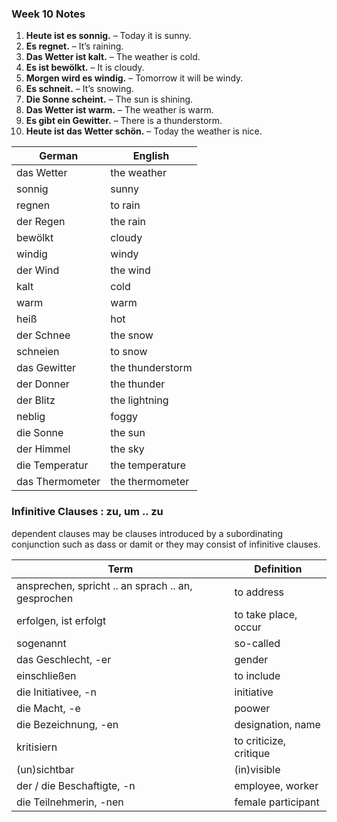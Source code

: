 
### Week 10 Notes

1. **Heute ist es sonnig.** – Today it is sunny.
2. **Es regnet.** – It’s raining.
3. **Das Wetter ist kalt.** – The weather is cold.
4. **Es ist bewölkt.** – It is cloudy.
5. **Morgen wird es windig.** – Tomorrow it will be windy.
6. **Es schneit.** – It’s snowing.
7. **Die Sonne scheint.** – The sun is shining.
8. **Das Wetter ist warm.** – The weather is warm.
9. **Es gibt ein Gewitter.** – There is a thunderstorm.
10. **Heute ist das Wetter schön.** – Today the weather is nice.

| German            | English          |
|-------------------|------------------|
| das Wetter        | the weather      |
| sonnig            | sunny            |
| regnen            | to rain          |
| der Regen         | the rain         |
| bewölkt           | cloudy           |
| windig            | windy            |
| der Wind          | the wind         |
| kalt              | cold             |
| warm              | warm             |
| heiß              | hot              |
| der Schnee        | the snow         |
| schneien          | to snow          |
| das Gewitter      | the thunderstorm |
| der Donner        | the thunder      |
| der Blitz         | the lightning    |
| neblig            | foggy            |
| die Sonne         | the sun          |
| der Himmel        | the sky          |
| die Temperatur    | the temperature  |
| das Thermometer   | the thermometer  |

### Infinitive Clauses : zu, um .. zu

dependent clauses may be clauses introduced by a subordinating conjunction such as dass or damit or they may consist of infinitive clauses. 


| Term                                               | Definition             |
| -------------------------------------------------- | ---------------------- |
| ansprechen, spricht .. an sprach .. an, gesprochen | to address             |
| erfolgen, ist erfolgt                              | to take place, occur   |
| sogenannt                                          | so-called              |
| das Geschlecht, -er                                | gender                 |
| einschließen                                       | to include             |
| die Initiativee, -n                                | initiative             |
| die Macht, -e                                      | poower                 |
| die Bezeichnung, -en                               | designation, name      |
| kritisiern                                         | to criticize, critique |
| (un)sichtbar                                       | (in)visible            |
| der / die Beschaftigte, -n                         | employee, worker       |
| die Teilnehmerin, -nen                             | female participant     |
